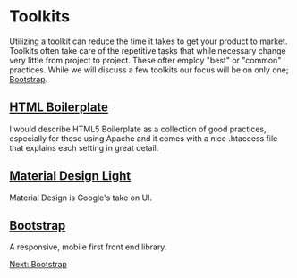 # Toolkits

Utilizing a toolkit can reduce the time it takes to get your product to market. Toolkits often take care of the repetitive tasks that while necessary change very little from project to project. These ofter employ "best" or "common" practices. While we will discuss a few toolkits our focus will be on only one; [Bootstrap](http://getbootstrap.com/).

## [HTML Boilerplate](https://html5boilerplate.com/)

I would describe HTML5 Boilerplate as a collection of good practices, especially for those using Apache and it comes with a nice .htaccess file that explains each setting in great detail.

## [Material Design Light](https://getmdl.io/)
Material Design is Google's take on UI.

## [Bootstrap](http://getbootstrap.com/)
A responsive, mobile first front end library.

[Next: Bootstrap](02-Bootstrap.md)
